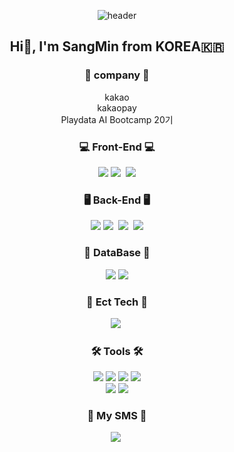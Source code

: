 <div align="center">

![header](https://capsule-render.vercel.app/api?type=waving&color=auto&height=200&section=header&text=🎉Welcome%20my%20github%20profile%20!&fontSize=50&animation=twinkling)
</div>

<h2 align="center"> Hi👋, I'm SangMin from KOREA🇰🇷</h2>
<h3 align="center">🏢 company 🏢</h3>
<p align="center">
  kakao<br/>
  kakaopay<br/>
  Playdata AI Bootcamp 20기<br/>
</p>

<h3 align="center">💻 Front-End 💻</h3>
<p align="center">
  <img src="https://img.shields.io/badge/html5-E34F26?style=flat&logo=html5&logoColor=white">
  <img src="https://img.shields.io/badge/css-1572B6?style=flat&logo=css3&logoColor=white"/></a>&nbsp
  <img src="https://img.shields.io/badge/javascript-F7DF1E?style=flat&logo=javascript&logoColor=black">
</p>

<h3 align="center">🖥 Back-End 🖥</h3>
<p align="center">
  <img src="https://img.shields.io/badge/java-007396?style=flat&logo=java&logoColor=white">
  <img src="https://img.shields.io/badge/Spring-6DB33F?style=flat&logo=spring&logoColor=white"/></a>&nbsp
  <img src="https://img.shields.io/badge/SpringBoot-6DB33F?style=flat&logo=springboot&logoColor=white"/></a>&nbsp
  <img src="https://img.shields.io/badge/python-3776AB?style=flat&logo=python&logoColor=white">
</p>

<h3 align="center">💽 DataBase 💽</h3>
<p align="center">
  <img src="https://img.shields.io/badge/MySQL-4479A1?style=flat&logo=MySQL&logoColor=white">
  <img src="https://img.shields.io/badge/Oracle-F80000?style=flat&logo=Oracle&logoColor=white">
</p>

<h3 align="center">📎 Ect Tech 📎</h3>
<p align="center">
  <!-- <img src="https://img.shields.io/badge/Docker-DB3552?style=flat&logo=Docker&logoColor=white"/></a>&nbsp -->
  <img src="https://img.shields.io/badge/aws-333664?style=flat&logo=amazon-aws&logoColor=white"/></a>&nbsp
</p>

<h3 align="center">🛠 Tools 🛠</h3>
<p align="center">
  <img src="https://img.shields.io/badge/Visual Studio Code-blue?style=flat&logo=visualstudiocode&logoColor=white"/>
  <img src="https://img.shields.io/badge/github-181717?style=flat&logo=github&logoColor=white">
  <img src="https://img.shields.io/badge/Notion-ffffff?style=flat&logo=notion&logoColor=black"/>
  <img src="https://img.shields.io/badge/Eclipse-2C2255?style=flat&logo=eclipse&logoColor=white"/> <br/>
  <img src="https://img.shields.io/badge/MySQLWorkbench-4479A1?style=flat&logo=MySQL&logoColor=white">
  <img src="https://img.shields.io/badge/DBeaver-DADADA?style=flat&logo=&logoColor=white">
</p>

<h3 align="center"> 🌈 My SMS 🌈 </h3>
<p align="center">
  <img src="https://img.shields.io/badge/Instagram-E4405F?style=flat&logo=Instagram&logoColor=white&link=https://www.instagram.com/easyhawn/"/></a>&nbsp
</p>
